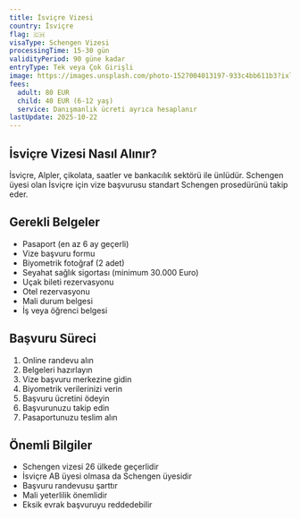 ```yaml
---
title: İsviçre Vizesi
country: İsviçre
flag: 🇨🇭
visaType: Schengen Vizesi
processingTime: 15-30 gün
validityPeriod: 90 güne kadar
entryType: Tek veya Çok Girişli
image: https://images.unsplash.com/photo-1527004013197-933c4bb611b3?ixlib=rb-4.0.3&auto=format&fit=crop&w=1920&q=80
fees:
  adult: 80 EUR
  child: 40 EUR (6-12 yaş)
  service: Danışmanlık ücreti ayrıca hesaplanır
lastUpdate: 2025-10-22
---
```


## İsviçre Vizesi Nasıl Alınır?

İsviçre, Alpler, çikolata, saatler ve bankacılık sektörü ile ünlüdür. Schengen üyesi olan İsviçre için vize başvurusu standart Schengen prosedürünü takip eder.

## Gerekli Belgeler

- Pasaport (en az 6 ay geçerli)
- Vize başvuru formu
- Biyometrik fotoğraf (2 adet)
- Seyahat sağlık sigortası (minimum 30.000 Euro)
- Uçak bileti rezervasyonu
- Otel rezervasyonu
- Mali durum belgesi
- İş veya öğrenci belgesi

## Başvuru Süreci

1. Online randevu alın
2. Belgeleri hazırlayın
3. Vize başvuru merkezine gidin
4. Biyometrik verilerinizi verin
5. Başvuru ücretini ödeyin
6. Başvurunuzu takip edin
7. Pasaportunuzu teslim alın

## Önemli Bilgiler

- Schengen vizesi 26 ülkede geçerlidir
- İsviçre AB üyesi olmasa da Schengen üyesidir
- Başvuru randevusu şarttır
- Mali yeterlilik önemlidir
- Eksik evrak başvuruyu reddedebilir